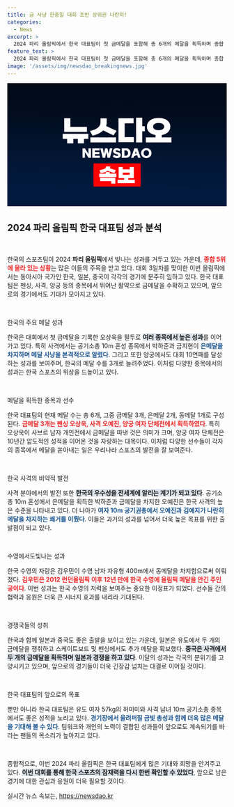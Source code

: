 ```yaml
---
title: 금 사냥 한중일 대회 초반 상위권 나란히!
categories:
  - News
excerpt: >
  2024 파리 올림픽에서 한국 대표팀이 첫 금메달을 포함해 총 6개의 메달을 획득하며 종합 5위에 올라 화제를 모은다. 펜싱, 사격, 수영에서 빛나는 성과를 올린 한국팀의 메달 사냥 이야기를 확인해 보세요!
feature_text: >
  2024 파리 올림픽에서 한국 대표팀이 첫 금메달을 포함해 총 6개의 메달을 획득하며 종합 5위에 올라 화제를 모은다. 펜싱, 사격, 수영에서 빛나는 성과를 올린 한국팀의 메달 사냥 이야기를 확인해 보세요!
image: '/assets/img/newsdao_breakingnews.jpg'
---
```


<p><img src="/assets/img/newsdao_breakingnews.jpg" alt="bookingtag 속보" /></p>

<h2 data-ke-size="size26">2024 파리 올림픽 한국 대표팀 성과 분석</h2>

<p data-ke-size="size16">&nbsp;</p>

<p>한국의 스포츠팀이 2024 <b>파리 올림픽</b>에서 빛나는 성과를 거두고 있는 가운데, <b><span style="color: #ee2323;">종합 5위에 올라 있는 상황</span></b>는 많은 이들의 주목을 받고 있다. 대회 3일차를 맞이한 이번 올림픽에서는 동아시아 국가인 한국, 일본, 중국이 각각의 경기에 분주히 임하고 있다. 한국 대표팀은 펜싱, 사격, 양궁 등의 종목에서 뛰어난 활약으로 금메달을 수확하고 있으며, 앞으로의 경기에서도 기대가 모아지고 있다. </p>

<p data-ke-size="size16">&nbsp;</p>

<p>한국의 주요 메달 성과</p>

<p>한국은 대회에서 첫 금메달을 기록한 오상욱을 필두로 <b><span style="background-color: #21538527;">여러 종목에서 높은 성과</span></b>를 이어가고 있다. 특히 사격에서는 공기소총 10m 혼성 종목에서 박하준과 금지현이 <b><span style="color: #1a5490;">은메달을 차지하며 메달 사냥을 본격적으로 알렸다</span></b>. 그리고 또한 양궁에서도 대회 10연패를 달성하는 성과를 보여주며, 한국의 메달 수를 3개로 늘려주었다. 이처럼 다양한 종목에서의 성과는 한국 스포츠의 위상을 드높이고 있다.</p>

<p data-ke-size="size16">&nbsp;</p>

<p>메달을 획득한 종목과 선수</p>

<p>한국 대표팀의 현재 메달 수는 총 6개, 그중 금메달 3개, 은메달 2개, 동메달 1개로 구성된다. <b><span style="color: #ee2323;">금메달 3개는 펜싱 오상욱, 사격 오예진, 양궁 여자 단체전에서 획득하였다</span></b>. 특히 오상욱이 사브르 남자 개인전에서 금메달을 따낸 것은 의미가 크며, 양궁 여자 단체전은 10년간 압도적인 성적을 이어온 것을 자랑하는 대목이다. 이처럼 다양한 선수들이 각자의 종목에서 메달을 쏟아내는 일은 우리나라 스포츠의 발전을 잘 보여준다.</p>

<p data-ke-size="size16">&nbsp;</p>

<p>한국 사격의 비약적 발전</p>

<p>사격 분야에서의 발전 또한 <b><span style="background-color: #21538527;">한국의 우수성을 전세계에 알리는 계기가 되고 있다</span></b>. 공기소총 10m 혼성에서 은메달을 획득한 박하준과 금메달을 차지한 오예진은 한국 사격의 높은 수준을 나타내고 있다. 더 나아가 <b><span style="color: #1a5490;">여자 10m 공기권총에서 오예진과 김예지가 나란히 메달을 차지하는 쾌거를 이뤘다</span></b>. 이들은 과거의 성과를 넘어서 더욱 높은 목표를 위한 출발점이 되고 있다.</p>

<p data-ke-size="size16">&nbsp;</p>

<p>수영에서도빛나는 성과</p>

<p>한국 수영의 자랑은 김우민이 수영 남자 자유형 400m에서 동메달을 차지함으로써 이뤄졌다. <b><span style="color: #ee2323;">김우민은 2012 런던올림픽 이후 12년 만에 한국 수영에 올림픽 메달을 안긴 주인공이다</span></b>. 이번 성과는 한국 수영의 저력을 보여주는 중요한 이정표가 되었다. 선수들 간의 협력과 응원은 더욱 큰 시너지 효과를 내리라 기대된다.</p>

<p data-ke-size="size16">&nbsp;</p>

<p>경쟁국들의 성취</p>

<p>한국과 함께 일본과 중국도 좋은 출발을 보이고 있는 가운데, 일본은 유도에서 두 개의 금메달을 쟁취하고 스케이트보드 및 펜싱에서도 추가 메달을 확보했다. <b><span style="background-color: #21538527;">중국은 사격에서 두 개의 금메달을 획득하며 일본과 경쟁을 하고 있다</span></b>. 이달의 성과는 각국의 분위기를 고양시키고 있으며, 앞으로의 경기들이 더욱 긴장감 넘치는 대결로 이어질 것이다.</p>

<p data-ke-size="size16">&nbsp;</p>

<p>한국 대표팀의 앞으로의 목표</p>

<p>뿐만 아니라 한국 대표팀은 유도 여자 57kg의 허미미와 사격 남녀 10m 공기소총 종목에서도 좋은 성적을 노리고 있다. <b><span style="color: #1a5490;">경기장에서 울려퍼질 금빛 총성과 함께 더욱 많은 메달을 기대해 볼 수 있다</span></b>. 팀워크와 개인의 노력이 결합된 성과들이 앞으로도 계속되기를 바라는 팬들의 목소리가 높아지고 있다.</p>

<p data-ke-size="size16">&nbsp;</p>

<p>종합적으로, 이번 2024 파리 올림픽은 한국 대표팀에게 많은 기대와 희망을 안겨주고 있다. <b><span style="background-color: #21538527;">이번 대회를 통해 한국 스포츠의 잠재력을 다시 한번 확인할 수 있었다</span></b>, 앞으로 남은 경기에 대한 관심과 응원이 더욱 필요할 것이다.</p>
실시간 뉴스 속보는, <a href="https://newsdao.kr" rel="dofollow">https://newsdao.kr</a>


